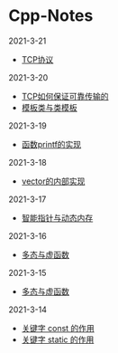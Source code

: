 # Cpp-Notes  

2021-3-21

  - [TCP协议](./2021-3-21/TCP协议.md)

2021-3-20

  - [TCP如何保证可靠传输的](./2021-3-20/TCP如何保证可靠传输的.md)
  - [模板类与类模板](./2021-3-20/模板类与类模板.md)

2021-3-19

  - [函数printf的实现](./2021-3-19/函数printf的实现.md)

2021-3-18

  - [vector的内部实现](./2021-3-18/vector的内部实现.md)

2021-3-17

  - [智能指针与动态内存](./2021-3-17/智能指针与动态内存.md)

2021-3-16

  - [多态与虚函数](./2021-3-16/关于内存对齐.md)

2021-3-15

  - [多态与虚函数](./2021-3-15/多态与虚函数.md)

2021-3-14

  - [关键字 const 的作用](https://github.com/Willbebest/Cpp-Notes/blob/master/2021-3-14/const%20%E7%9A%84%E4%BD%9C%E7%94%A8.md)  
  - [关键字 static 的作用](https://github.com/Willbebest/Cpp-Notes/blob/master/2021-3-14/static%20%E7%9A%84%E4%BD%9C%E7%94%A8.md)



